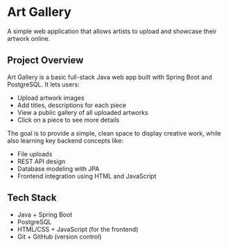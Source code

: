 # Art Gallery

A simple web application that allows artists to upload and showcase their artwork online.

## Project Overview

Art Gallery is a basic full-stack Java web app built with Spring Boot and PostgreSQL. It lets users:

- Upload artwork images
- Add titles, descriptions for each piece
- View a public gallery of all uploaded artworks
- Click on a piece to see more details

The goal is to provide a simple, clean space to display creative work, while also learning key backend concepts like:

- File uploads
- REST API design
- Database modeling with JPA
- Frontend integration using HTML and JavaScript

## Tech Stack

- Java + Spring Boot
- PostgreSQL
- HTML/CSS + JavaScript (for the frontend)
- Git + GitHub (version control)
